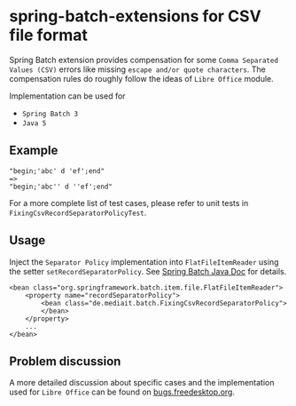 # spring-batch-extensions for CSV file format

Spring Batch extension provides compensation for some `Comma Separated Values (CSV)` errors like missing `escape and/or quote characters`.
The compensation rules do roughly follow the ideas of `Libre Office` module.

Implementation can be used for

- `Spring Batch 3`
- `Java 5`

## Example

    "begin;'abc' d 'ef';end"
    =>
    "begin;'abc'' d ''ef';end"

For a more complete list of test cases, please refer to unit tests in `FixingCsvRecordSeparatorPolicyTest`.


## Usage

Inject the `Separator Policy` implementation into `FlatFileItemReader` using the setter `setRecordSeparatorPolicy`. See [Spring Batch Java Doc][2] for details.

    <bean class="org.springframework.batch.item.file.FlatFileItemReader">
        <property name="recordSeparatorPolicy">
            <bean class="de.mediait.batch.FixingCsvRecordSeparatorPolicy">
            </bean>
        </property>
        ...
    </bean>


## Problem discussion

A more detailed discussion about specific cases and the implementation used for `Libre Office`
can be found on [bugs.freedesktop.org][1].


[1]: https://bugs.freedesktop.org/show_bug.cgi?id=48621
[2]: http://docs.spring.io/spring-batch/trunk/apidocs/org/springframework/batch/item/file/separator/RecordSeparatorPolicy.html
